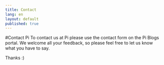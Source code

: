 ```yaml
---
title: Contact
lang: en
layout: default
published: true
---
```


#Contact Pi
To contact us at Pi please use the contact form on the Pi Blogs portal. We welcome all your feedback, so please feel free to let us know what you have to say.

Thanks :)